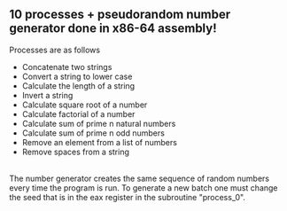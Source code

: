 ## 10 processes + pseudorandom number generator done in x86-64 assembly!
 Processes are as follows
<ul>
  <li>Concatenate two strings</li>
  <li>Convert a string to lower case</li>
  <li>Calculate the length of a string</li>
  <li>Invert a string</li>
  <li>Calculate square root of a number</li>
  <li>Calculate factorial of a number</li>
  <li>Calculate sum of prime n natural numbers</li>
  <li>Calculate sum of prime n odd numbers</li>
  <li>Remove an element from a list of numbers</li>
  <li>Remove spaces from a string</li>
</ul>
<br />
The number generator creates the same sequence of random numbers every time the program is run. To generate a new batch one must change the seed that is in the
eax register in the subroutine "process_0".
